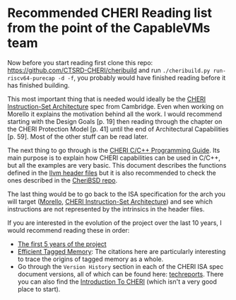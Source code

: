 # Recommended CHERI Reading list from the point of the CapableVMs team

Now before you start reading first clone this repo: https://github.com/CTSRD-CHERI/cheribuild and
run `./cheribuild.py run-riscv64-purecap -d -f`, you probably would have finished reading before it
has finished building.

This most important thing that is needed would ideally be the [CHERI Instruction-Set Architecture]
spec from Cambridge. Even when working on Morello it explains the motivation behind all the work. I
would recommend starting with the Design Goals [p. 19] then reading through the chapter on the CHERI
Protection Model [p. 41] until the end of Architectural Capabilities [p. 59]. Most of the other
stuff can be read later.

The next thing to go through is the [CHERI C/C++ Programming Guide]. Its main purpose is to explain
how CHERI capabilities can be used in C/C++, but all the examples are very basic. This document
describes the functions defined in the [llvm header files] but it is also recommended to check the
ones described in the [CheriBSD repo].

The last thing would be to go back to the ISA specification for the arch you will target ([Morello],
[CHERI Instruction-Set Architecture]) and see which instructions are not represented by the
intrinsics in the header files.

If you are interested in the evolution of the project over the last 10 years, I would recommend
reading these in order:
 - [The first 5 years of the project]
 - [Efficient Tagged Memory]: The citations here are particularly interesting to trace the origins
   of tagged memory as a whole.
 - Go through the `Version History` section in each of the CHERI ISA spec document versions, all of
   which can be found here: [techreports]. There you can also find the [Introduction To CHERI]
   (which isn't a very good place to start).

[CHERI Instruction-Set Architecture]: https://www.cl.cam.ac.uk/techreports/UCAM-CL-TR-951.pdf
[CHERI C/C++ Programming Guide]: https://www.cl.cam.ac.uk/techreports/UCAM-CL-TR-947.pdf
[llvm header files]: https://github.com/CTSRD-CHERI/llvm-project/blob/master/clang/lib/Headers/cheriintrin.h
[CheriBSD repo]: https://github.com/CTSRD-CHERI/cheribsd
[Morello]: https://developer.arm.com/documentation/ddi0606/ak/?lang=en
[The first 5 years of the project]: http://www.csl.sri.com/users/neumann/20140925-ctsrd-pimeeting.pdf
[Introduction To CHERI]: https://www.cl.cam.ac.uk/techreports/UCAM-CL-TR-941.pdf
[Efficient Tagged Memory]: https://www.cl.cam.ac.uk/research/security/ctsrd/pdfs/201711-iccd2017-efficient-tags.pdf
[techreports]: https://www.cl.cam.ac.uk/techreports
